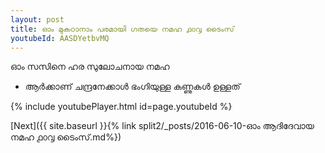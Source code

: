 ```yaml
---
layout: post
title: ഓം മുകഠാനാം പരമായി ഗതയെ നമഹ ൧൦൮ ടൈംസ്
youtubeId: AASDYetbvMQ
---
```

 
 
 ഓം സസിനെ ഹര സുലോചനായ നമഹ 
 
 -  ആർക്കാണ് ചന്ദ്രനേക്കാൾ ഭംഗിയുള്ള കണ്ണുകൾ ഉള്ളത് 
 
  
 
  
 
 
 
 
 
 


{% include youtubePlayer.html id=page.youtubeId %}
 
[Next]({{ site.baseurl }}{% link  split2/_posts/2016-06-10-ഓം ആദിദേവായ നമഹ ൧൦൮ ടൈംസ്.md%})
 
